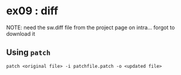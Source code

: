 # ex09 : diff
NOTE: need the sw.diff file from the project page on intra... forgot to download it

## Using ```patch```
```
patch <original file> -i patchfile.patch -o <updated file>
```